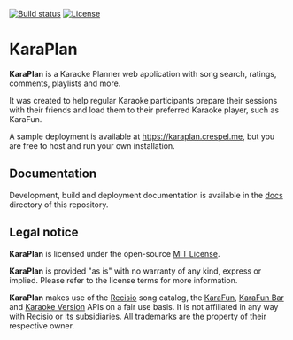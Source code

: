 [![Build status](https://github.com/fcrespel/karaplan/workflows/CI/badge.svg)](https://github.com/fcrespel/karaplan/actions?query=workflow%3ACI)
[![License](https://img.shields.io/github/license/fcrespel/karaplan.svg)](https://opensource.org/licenses/MIT)

# KaraPlan

**KaraPlan** is a Karaoke Planner web application with song search, ratings, comments, playlists and more.

It was created to help regular Karaoke participants prepare their sessions with their friends and load them to their preferred Karaoke player, such as KaraFun.

A sample deployment is available at https://karaplan.crespel.me, but you are free to host and run your own installation.

## Documentation

Development, build and deployment documentation is available in the [docs](docs) directory of this repository.

## Legal notice

**KaraPlan** is licensed under the open-source [MIT License](https://opensource.org/licenses/MIT).

**KaraPlan** is provided "as is" with no warranty of any kind, express or implied. Please refer to the license terms for more information.

**KaraPlan** makes use of the [Recisio](https://www.recisio.com) song catalog, the [KaraFun](https://www.karafun.com), [KaraFun Bar](https://www.karafunbar.com) and [Karaoke Version](https://www.karaoke-version.com) APIs on a fair use basis. It is not affiliated in any way with Recisio or its subsidiaries. All trademarks are the property of their respective owner.
